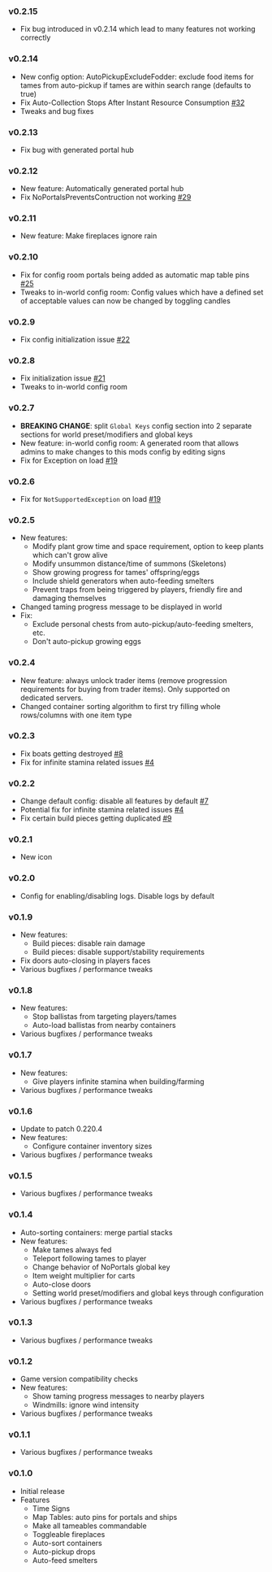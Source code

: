 ### v0.2.15
- Fix bug introduced in v0.2.14 which lead to many features not working correctly

### v0.2.14
- New config option: AutoPickupExcludeFodder: exclude food items for tames from auto-pickup if tames are within search range (defaults to true)
- Fix Auto-Collection Stops After Instant Resource Consumption [#32](https://github.com/ArgusMagnus/ValheimServersideQoL/issues/32)
- Tweaks and bug fixes

### v0.2.13
- Fix bug with generated portal hub

### v0.2.12
- New feature: Automatically generated portal hub
- Fix NoPortalsPreventsContruction not working [#29](https://github.com/ArgusMagnus/ValheimServersideQoL/issues/29)

### v0.2.11
- New feature: Make fireplaces ignore rain

### v0.2.10
- Fix for config room portals being added as automatic map table pins [#25](https://github.com/ArgusMagnus/ValheimServersideQoL/issues/25)
- Tweaks to in-world config room: Config values which have a defined set of acceptable values can now be changed by toggling candles

### v0.2.9
- Fix config initialization issue [#22](https://github.com/ArgusMagnus/ValheimServersideQoL/issues/22)

### v0.2.8
- Fix initialization issue [#21](https://github.com/ArgusMagnus/ValheimServersideQoL/issues/21)
- Tweaks to in-world config room

### v0.2.7
- **BREAKING CHANGE**: split `Global Keys` config section into 2 separate sections for world preset/modifiers and global keys
- New feature: in-world config room: A generated room that allows admins to make changes to this mods config by editing signs
- Fix for Exception on load [#19](https://github.com/ArgusMagnus/ValheimServersideQoL/issues/19)

### v0.2.6
- Fix for `NotSupportedException` on load [#19](https://github.com/ArgusMagnus/ValheimServersideQoL/issues/19)

### v0.2.5
- New features:
    - Modify plant grow time and space requirement, option to keep plants which can't grow alive
    - Modify unsummon distance/time of summons (Skeletons)
    - Show growing progress for tames' offspring/eggs
    - Include shield generators when auto-feeding smelters
    - Prevent traps from being triggered by players, friendly fire and damaging themselves
- Changed taming progress message to be displayed in world
- Fix:
    - Exclude personal chests from auto-pickup/auto-feeding smelters, etc.
    - Don't auto-pickup growing eggs

### v0.2.4
- New feature: always unlock trader items (remove progression requirements for buying from trader items). Only supported on dedicated servers.
- Changed container sorting algorithm to first try filling whole rows/columns with one item type

### v0.2.3
- Fix boats getting destroyed [#8](https://github.com/ArgusMagnus/ValheimServersideQoL/issues/8)
- Fix for infinite stamina related issues [#4](https://github.com/ArgusMagnus/ValheimServersideQoL/issues/4)

### v0.2.2
- Change default config: disable all features by default [#7](https://github.com/ArgusMagnus/ValheimServersideQoL/issues/7)
- Potential fix for infinite stamina related issues [#4](https://github.com/ArgusMagnus/ValheimServersideQoL/issues/4)
- Fix certain build pieces getting duplicated [#9](https://github.com/ArgusMagnus/ValheimServersideQoL/issues/9)

### v0.2.1
- New icon

### v0.2.0
- Config for enabling/disabling logs. Disable logs by default

### v0.1.9
- New features:
    - Build pieces: disable rain damage
    - Build pieces: disable support/stability requirements
- Fix doors auto-closing in players faces
- Various bugfixes / performance tweaks

### v0.1.8
- New features:
    - Stop ballistas from targeting players/tames
    - Auto-load ballistas from nearby containers
- Various bugfixes / performance tweaks

### v0.1.7
- New features:
    - Give players infinite stamina when building/farming
- Various bugfixes / performance tweaks

### v0.1.6
- Update to patch 0.220.4
- New features:
    - Configure container inventory sizes
- Various bugfixes / performance tweaks

### v0.1.5
- Various bugfixes / performance tweaks

### v0.1.4
- Auto-sorting containers: merge partial stacks
- New features:
    - Make tames always fed
    - Teleport following tames to player
    - Change behavior of NoPortals global key
    - Item weight multiplier for carts
    - Auto-close doors
    - Setting world preset/modifiers and global keys through configuration
- Various bugfixes / performance tweaks

### v0.1.3
- Various bugfixes / performance tweaks

### v0.1.2
- Game version compatibility checks
- New features:
    - Show taming progress messages to nearby players
    - Windmills: ignore wind intensity
- Various bugfixes / performance tweaks

### v0.1.1
- Various bugfixes / performance tweaks

### v0.1.0
- Initial release
- Features
    - Time Signs
    - Map Tables: auto pins for portals and ships
    - Make all tameables commandable
    - Toggleable fireplaces
    - Auto-sort containers
    - Auto-pickup drops
    - Auto-feed smelters